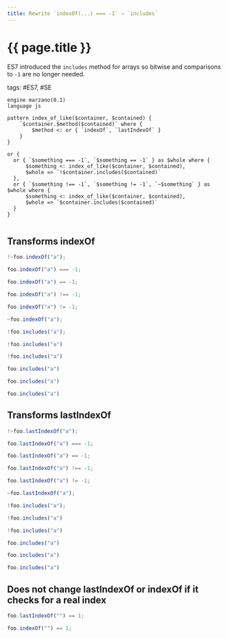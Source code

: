 ```yaml
---
title: Rewrite `indexOf(...) === -1` ⇒ `includes`
---
```


# {{ page.title }}

ES7 introduced the `includes` method for arrays so bitwise and comparisons to `-1` are no longer needed.

tags: #ES7, #SE

```grit
engine marzano(0.1)
language js

pattern index_of_like($container, $contained) {
    `$container.$method($contained)` where {
        $method <: or { `indexOf`, `lastIndexOf` }
    }
}

or {
  or { `$something === -1`, `$something == -1` } as $whole where {
      $something <: index_of_like($container, $contained),
      $whole => `!$container.includes($contained)`
  },
  or { `$something !== -1`, `$something != -1`, `~$something` } as $whole where {
      $something <: index_of_like($container, $contained),
      $whole => `$container.includes($contained)`
  }
}

```

```

```

## Transforms indexOf

```javascript
!~foo.indexOf("a");

foo.indexOf("a") === -1;

foo.indexOf("a") == -1;

foo.indexOf("a") !== -1;

foo.indexOf("a") != -1;

~foo.indexOf("a");
```

```typescript
!foo.includes("a");

!foo.includes("a")

!foo.includes("a")

foo.includes("a")

foo.includes("a")

foo.includes("a")
```

## Transforms lastIndexOf

```javascript
!~foo.lastIndexOf("a");

foo.lastIndexOf("a") === -1;

foo.lastIndexOf("a") == -1;

foo.lastIndexOf("a") !== -1;

foo.lastIndexOf("a") != -1;

~foo.lastIndexOf("a");
```

```typescript
!foo.includes("a");

!foo.includes("a")

!foo.includes("a")

foo.includes("a")

foo.includes("a")

foo.includes("a")
```

## Does not change lastIndexOf or indexOf if it checks for a real index

```javascript
foo.lastIndexOf("") == 1;

foo.indexOf("") == 1;
```
